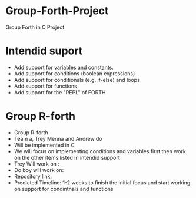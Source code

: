 # Group-Forth-Project
Group Forth in C Project

# Intendid suport
- Add support for variables and constants.
- Add support for conditions (boolean expressions)
- Add support for conditionals (e.g. if-else) and loops
- Add support for functions
- Add support for the "REPL" of FORTH


# Group R-forth
- Group R-forth
- Team a, Trey Menna and Andrew do 
- Will be implemented in C
- We will focus on implementing conditions and variables first then work on the other items listed in intendid support
- Trey Will work on :
- Do boy will work on:  
- Repository link: 
- Predicted Timeline: 1-2 weeks to finish the initial focus and start working on support for condintnals and functions